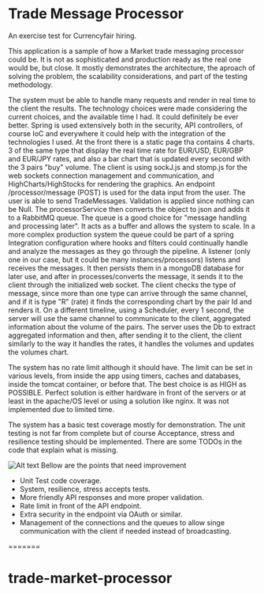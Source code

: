 Trade Message Processor
===============

An exercise test for Currencyfair hiring.

This application is a sample of how a Market trade messaging processor could be. It is not as sophisticated and production ready as the real one would be,
but close. It mostly demonstrates the architecture, the aproach of solving the problem, the scalability considerations, and part of the testing methodology.


The system must be able to handle many requests and render in real time to the client the results. The technology choices were made considering the current choices,
and the available time I had. It could definitely be ever better.
 Spring is used extensively both in the security, API controllers, of course IoC and everywhere it could help with the integration of the technologies I used.
At the front there is a static page tha contains 4 charts. 3 of the same type that display the real time rate for EUR/USD, EUR/GBP and EUR/JPY rates, and also
a bar chart that is updated every second with the 3 pairs "buy" volume. The client is using sockJ.js and stomp.js for the web sockets connection management and communication,
and HighCharts/HighStocks for rendering the graphics.
An endpoint /processor/message (POST) is used for the data input from the user. The user is able to send TradeMessages. Validation is applied since nothing can be Null.
The processorService then converts the object to json and adds it to a RabbitMQ queue. The queue is a good choice for "message handling and processing later".
It acts as a buffer and allows the system to scale. In a more complex production system the queue could be part of a spring Integration configuration where hooks and filters
could continually handle and analyze the messages as they go through the pipeline.
A listener (only one in our case, but it could be many instances/processors) listens and receives the messages. It then persists them in a mongoDB database for later use,
and after in processes/converts the message, it sends it to the client through the initialized web socket. The client checks the type of message, since more than one type
can arrive through the same channel, and if it is type "R" (rate) it finds the corresponding chart by the pair Id and renders it.
 On a different timeline, using a Scheduler, every 1 second, the server will use the same channel to communicate to the client, aggregated information about the volume of the
 pairs. The server uses the Db to extract aggregated information and then, after sending it to the client, the client similarly to the way it handles the rates, it handles the
 volumes and updates the volumes chart.

 The system has no rate limit although it should have. The limit can be set in various levels, from inside the app using timers, caches and databases, inside the tomcat container, or before that.
 The best choice is as HIGH as POSSIBLE. Perfect solution is either hardware in front of the servers or at least in the apache/OS level or using a solution like nginx.
 It was not implemented due to limited time.

 The system has a basic test coverage mostly for demonstration. The unit testing is not far from complete but of course Acceptance, stress and resilience testing should be implemented.
 There are some TODOs in the code that explain what is missing.

![Alt text](http://MarketTradeProcessor.jpg "High Level Architecture")
 Bellow are the points that need improvement
 - Unit Test code coverage.
 - System, resilience, stress accepts tests.
 - More friendly API responses and more proper validation.
 - Rate limit in front of the API endpoint.
 - Extra security in the endpoint via OAuth or similar.
 - Management of the connections and the queues to allow singe communication with the client if needed instead of broadcasting.


=======
# trade-market-processor
